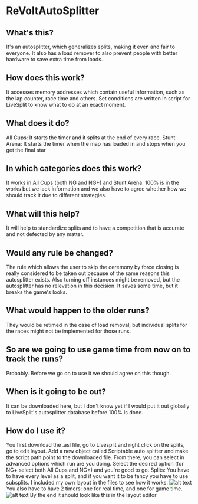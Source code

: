 # ReVoltAutoSplitter
## What's this?
It's an autosplitter, which generalizes splits, making it even and fair to everyone. It also has a load remover to also prevent people with better hardware to save extra time from loads.
## How does this work?
It accesses memory addresses which contain useful information, such as the lap counter, race time and others. Set conditions are written in script for LiveSplit to know what to do at an exact moment.
## What does it do?
All Cups:  It starts the timer and it splits at the end of every race. 
Stunt Arena: It starts the timer when the map has loaded in and stops when you get the final star
## In which categories does this work?
It works in All Cups (both NG and NG+) and Stunt Arena. 100% is in the works but we lack information and we also have to agree whether how we should track it due to different strategies.
## What will this help?
It will help to standardize splits and to have a competition that is accurate and not defected by any matter.
## Would any rule be changed?
The rule which allows the user to skip the ceremony by force closing is really considered to be taken out because of the same reasons this autosplitter exists.
Also turning off instances might be removed, but the autosplitter has no relevation in this decision. It saves some time, but it breaks the game's looks.
## What would happen to the older runs?
They would be retimed in the case of load removal, but individual splits for the races might not be implemented for those runs.
## So are we going to use game time from now on to track the runs?
Probably. Before we go on to use it we should agree on this though.
## When is it going to be out?
It can be downloaded here, but I don't know yet if I would put it out globally to LiveSplit's autosplitter database before 100% is  done.
## How do I use it?
You first download the .asl file, go to Livesplit and right click on the splits, go to edit layout. Add a new object called Scriptable auto splitter and make the script path point to the downloaded file. From there, you can select in advanced options which run are you doing. Select the desired option (for NG+ select both All Cups and NG+) and you're good to go.
Splits: You have to have every level as a split, and if you want it to be fancy you have to use subsplits. I included my own layout in the files to see how it works. ![alt text](https://dani30868.s-ul.eu/qOkm2jAD) 
You also have to have 2 timers: one for real time, and one for game time.
![alt text](https://dani30868.s-ul.eu/YzQRQigq)
By the end it should look like this in the layout editor
